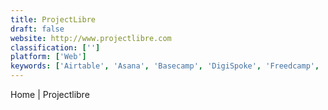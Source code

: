 ```yaml
---
title: ProjectLibre
draft: false 
website: http://www.projectlibre.com
classification: ['']
platform: ['Web']
keywords: ['Airtable', 'Asana', 'Basecamp', 'DigiSpoke', 'Freedcamp', 'Jira', 'LibrePlan', 'Microsoft Project', 'ONLYOFFICE', 'OpenProject', 'Paymo', 'Planview Projectplace', 'RedBooth', 'Redmine', 'Taskjuggler', 'Teamgantt', 'Teamwork Projects', 'Trello']
---
```

Home | Projectlibre